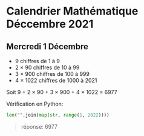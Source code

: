 # Calendrier Mathématique Déccembre 2021

## Mercredi 1 Décembre

- 9 chiffres de 1 à 9
- 2 × 90 chiffres de 10 à 99
- 3 × 900 chiffres de 100 à 999
- 4 × 1022 chiffres de 1000 à 2021

Soit 9 + 2 × 90 + 3 × 900 + 4 × 1022 = 6977

Vérification en Python:

```python
len("".join(map(str, range(1, 2022))))
```

> réponse: 6977
